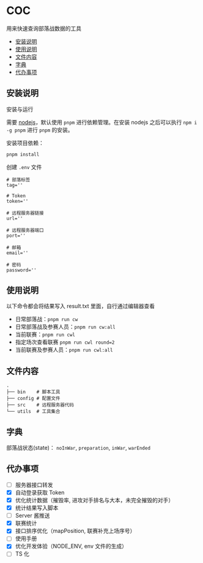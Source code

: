 # COC

用来快速查询部落战数据的工具

<!-- vim-markdown-toc GFM -->

- [安装说明](#安装说明)
- [使用说明](#使用说明)
- [文件内容](#文件内容)
- [字典](#字典)
- [代办事项](#代办事项)

<!-- vim-markdown-toc -->

## 安装说明

安装与运行

需要 [nodejs](https://nodejs.org/en)，默认使用 `pnpm` 进行依赖管理。在安装 nodejs 之后可以执行 `npm i -g pnpm` 进行 `pnpm` 的安装。

安装项目依赖：

```bash
pnpm install
```

创建 `.env` 文件

```env
# 部落标签
tag=''

# Token
token=''

# 远程服务器链接
url=''

# 远程服务器端口
port=''

# 邮箱
email=''

# 密码
password=''
```

## 使用说明

以下命令都会将结果写入 result.txt 里面，自行通过编辑器查看

- 日常部落战：`pnpm run cw`
- 日常部落战及参赛人员：`pnpm run cw:all`
- 当前联赛：`pnpm run cwl`
- 指定场次查看联赛 `pnpm run cwl round=2`
- 当前联赛及参赛人员：`pnpm run cwl:all`

## 文件内容

```plain
.
├── bin    # 脚本工具
├── config # 配置文件
├── src    # 远程服务器代码
└── utils  # 工具集合
```

## 字典

部落战状态(state)： `noInWar`, `preparation`, `inWar`, `warEnded`

## 代办事项

- [ ] 服务器接口转发
- [x] 自动登录获取 Token
- [x] 优化统计数据（摧毁率, 进攻对手排名与大本，未完全摧毁的对手）
- [x] 统计结果写入脚本
- [ ] Server 酱推送
- [x] 联赛统计
- [x] 接口排序优化（mapPosition, 联赛补充上场序号）
- [ ] 使用手册
- [x] 优化开发体验（NODE_ENV, env 文件的生成）
- [ ] TS 化
